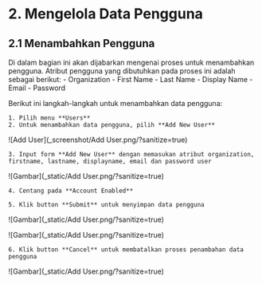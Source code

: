 # **2. Mengelola Data Pengguna**

## **2.1 Menambahkan Pengguna**

Di dalam bagian ini akan dijabarkan mengenai proses untuk menambahkan pengguna. Atribut pengguna yang dibutuhkan 
pada proses ini adalah sebagai berikut:
	- Organization
	- First Name
	- Last Name
	- Display Name
	- Email
	- Password

Berikut ini langkah-langkah untuk menambahkan data pengguna:
	
	1. Pilih menu **Users**
	2. Untuk menambahkan data pengguna, pilih **Add New User**

![Add User](_screenshot/Add User.png/?sanitize=true)

	3. Input form **Add New User** dengan memasukan atribut organization, firstname, lastname, displayname, email dan password user

![Gambar](_static/Add User.png/?sanitize=true)

	4. Centang pada **Account Enabled**

	5. Klik button **Submit** untuk menyimpan data pengguna

![Gambar](_static/Add User.png/?sanitize=true)

![Gambar](_static/Add User.png/?sanitize=true)

	6. Klik button **Cancel** untuk membatalkan proses penambahan data pengguna
	
![Gambar](_static/Add User.png/?sanitize=true)
